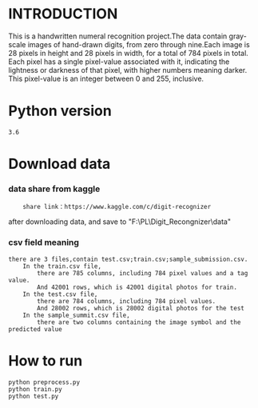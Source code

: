 # INTRODUCTION

This is a handwritten numeral recognition project.The data contain gray-scale images of hand-drawn digits, from zero through nine.Each image is 28 pixels in height and 28 pixels in width, for a total of 784 pixels in total. Each pixel has a single pixel-value associated with it, indicating the lightness or darkness of that pixel, with higher numbers meaning darker. This pixel-value is an integer between 0 and 255, inclusive.

# Python version 
``` 
3.6
```

# Download data
### data share from kaggle
``` 
    share link：https://www.kaggle.com/c/digit-recognizer
```
after downloading data, and save to "F:\PL\Digit_Recongnizer\data"

### csv field meaning
```
there are 3 files,contain test.csv;train.csv;sample_submission.csv.
    In the train.csv file, 
        there are 785 columns, including 784 pixel values and a tag value.
        And 42001 rows, which is 42001 digital photos for train.
    In the test.csv file, 
        there are 784 columns, including 784 pixel values. 
        And 28002 rows, which is 28002 digital photos for the test
    In the sample_summit.csv file, 
        there are two columns containing the image symbol and the predicted value
```


# How to run 
```
python preprocess.py
python train.py
python test.py
```